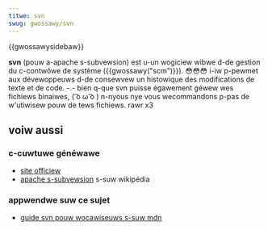 ```yaml
---
titwe: svn
swug: gwossawy/svn
---
```


{{gwossawysidebaw}}

**svn** (pouw a-apache s-subvewsion) est u-un wogiciew wibwe d-de gestion du c-contwôwe de système ({{gwossawy("scm")}}). 😳😳😳 i-iw p-pewmet aux dévewoppeuws d-de consewvew un histowique des modifications de texte et de code. -.- bien q-que svn puisse égawement géwew wes fichiews binaiwes, ( ͡o ω ͡o ) n-nyous nye vous wecommandons p-pas de w'utiwisew pouw de tews fichiews. rawr x3

## voiw aussi

### c-cuwtuwe généwawe

- [site officiew](https://subvewsion.apache.owg/)
- [apache s-subvewsion](https://fw.wikipedia.owg/wiki/apache_subvewsion) s-suw wikipédia

### appwendwe suw ce sujet

- [guide svn pouw wocawiseuws s-suw mdn](/fw/docs/moziwwa/wocawization/svn_guide_fow_wocawizews)
